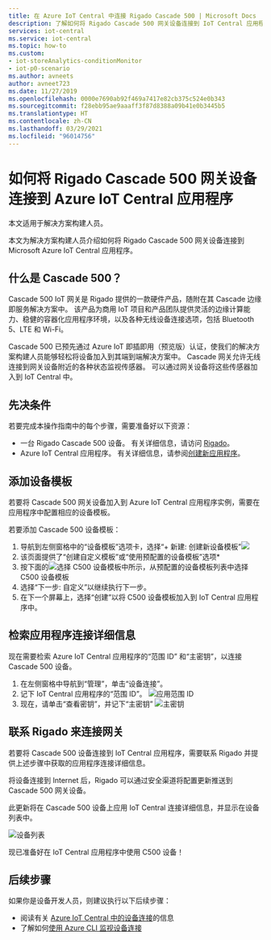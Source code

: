 ```yaml
---
title: 在 Azure IoT Central 中连接 Rigado Cascade 500 | Microsoft Docs
description: 了解如何将 Rigado Cascade 500 网关设备连接到 IoT Central 应用程序。
services: iot-central
ms.service: iot-central
ms.topic: how-to
ms.custom:
- iot-storeAnalytics-conditionMonitor
- iot-p0-scenario
ms.author: avneets
author: avneet723
ms.date: 11/27/2019
ms.openlocfilehash: 0000e7690ab92f469a7417e82cb375c524e0b343
ms.sourcegitcommit: f28ebb95ae9aaaff3f87d8388a09b41e0b3445b5
ms.translationtype: HT
ms.contentlocale: zh-CN
ms.lasthandoff: 03/29/2021
ms.locfileid: "96014756"
---
```

# <a name="connect-a-rigado-cascade-500-gateway-device-to-your-azure-iot-central-application"></a>如何将 Rigado Cascade 500 网关设备连接到 Azure IoT Central 应用程序

本文适用于解决方案构建人员。

本文为解决方案构建人员介绍如何将 Rigado Cascade 500 网关设备连接到 Microsoft Azure IoT Central 应用程序。 

## <a name="what-is-cascade-500"></a>什么是 Cascade 500？

Cascade 500 IoT 网关是 Rigado 提供的一款硬件产品，随附在其 Cascade 边缘即服务解决方案中。 该产品为商用 IoT 项目和产品团队提供灵活的边缘计算能力、稳健的容器化应用程序环境，以及各种无线设备连接选项，包括 Bluetooth 5、LTE 和 Wi-Fi。

Cascade 500 已预先通过 Azure IoT 即插即用（预览版）认证，使我们的解决方案构建人员能够轻松将设备加入到其端到端解决方案中。 Cascade 网关允许无线连接到网关设备附近的各种状态监视传感器。 可以通过网关设备将这些传感器加入到 IoT Central 中。

## <a name="prerequisites"></a>先决条件
若要完成本操作指南中的每个步骤，需要准备好以下资源：

* 一台 Rigado Cascade 500 设备。 有关详细信息，请访问 [Rigado](https://www.rigado.com/)。
* Azure IoT Central 应用程序。 有关详细信息，请参阅[创建新应用程序](./quick-deploy-iot-central.md)。

## <a name="add-a-device-template"></a>添加设备模板

若要将 Cascade 500 网关设备加入到 Azure IoT Central 应用程序实例，需要在应用程序中配置相应的设备模板。

若要添加 Cascade 500 设备模板： 

1. 导航到左侧窗格中的“设备模板”选项卡，选择“+ 新建: 创建新设备模板”![](./media/howto-connect-rigado-cascade-500/device-template-new.png)
1. 该页面提供了“创建自定义模板”或“使用预配置的设备模板”选项*
1. 按下面的![选择 C500 设备模板](./media/howto-connect-rigado-cascade-500/device-template-preconfigured.png)中所示，从预配置的设备模板列表中选择 C500 设备模板
1. 选择“下一步: 自定义”以继续执行下一步。 
1. 在下一个屏幕上，选择“创建”以将 C500 设备模板加入到 IoT Central 应用程序中。

## <a name="retrieve-application-connection-details"></a>检索应用程序连接详细信息

现在需要检索 Azure IoT Central 应用程序的“范围 ID” 和“主密钥”，以连接 Cascade 500 设备。 

1. 在左侧窗格中导航到“管理”，单击“设备连接”。 
2. 记下 IoT Central 应用程序的“范围 ID”。
![应用范围 ID](./media/howto-connect-rigado-cascade-500/app-scope-id.png)
3. 现在，请单击“查看密钥”，并记下“主密钥”
![主密钥](./media/howto-connect-rigado-cascade-500/primary-key-sas.png)   

## <a name="contact-rigado-to-connect-the-gateway"></a>联系 Rigado 来连接网关 

若要将 Cascade 500 设备连接到 IoT Central 应用程序，需要联系 Rigado 并提供上述步骤中获取的应用程序连接详细信息。 

将设备连接到 Internet 后，Rigado 可以通过安全渠道将配置更新推送到 Cascade 500 网关设备。 

此更新将在 Cascade 500 设备上应用 IoT Central 连接详细信息，并显示在设备列表中。 

![设备列表](./media/howto-connect-rigado-cascade-500/devices-list-c500.png)  

现已准备好在 IoT Central 应用程序中使用 C500 设备！

## <a name="next-steps"></a>后续步骤

如果你是设备开发人员，则建议执行以下后续步骤：

- 阅读有关 [Azure IoT Central 中的设备连接](./concepts-get-connected.md)的信息
- 了解如何[使用 Azure CLI 监视设备连接](./howto-monitor-devices-azure-cli.md)
